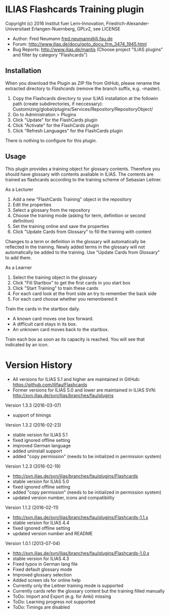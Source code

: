 ILIAS Flashcards Training plugin
================================

Copyright (c) 2016 Institut fuer Lern-Innovation, Friedrich-Alexander-Universitaet Erlangen-Nuernberg, GPLv2, see LICENSE

- Author:   Fred Neumann <fred.neumann@ili.fau.de>
- Forum: http://www.ilias.de/docu/goto_docu_frm_3474_1945.html
- Bug Reports: http://www.ilias.de/mantis (Choose project "ILIAS plugins" and filter by category "Flashcards")

Installation
------------
When you download the Plugin as ZIP file from GitHub, please rename the extracted directory to *Flashcards*
(remove the branch suffix, e.g. -master).

1. Copy the Flashcards directory to your ILIAS installation at the followin path (create subdirectories, if neccessary):
Customizing/global/plugins/Services/Repository/RepositoryObject/
2. Go to Administration > Plugins
3. Click "Update" for the FlashCards plugin
4. Click "Activate" for the FlashCards plugin
5. Click "Refresh Languages" for the FlashCards plugin

There is nothing to configure for this plugin.

Usage
-----
This plugin provides a training object for glossary contents.
Therefore you should have glossary with contents avaliable in ILIAS. 
The contents are trained as flashcards according to the training scheme of Sebasian Leitner.

As a Lecturer

1. Add a new "FlashCards Training" object in the repository
2. Edit the properties 
3. Select a glossary from the repository
4. Choose the training mode (asking for term, definition or second definition)
5. Set the training online and save the properties
6. Click "Update Cards from Glossary" to fill the training with content

Changes to a term or definition in the glossary will automatically be reflected in the training.
Newly added terms in the glossary will not automatically be added to the training.
Use "Update Cards from Glossary" to add them.

As a Learner

1. Select the training object in the glossary
2. Click "Fill Startbox" to get the first cards in you start box
3. Click "Start Training" to train these cards
4. For each card look at the front side an try to remember the back side
5. For each card choose whether you remembered it

Train the cards in the startbox daily.

* A known card moves one box forward.
* A difficult card stays in its box.
* An unknown card moves back to the startbox.

Train each box as soon as its capacity is reached. You will see that indicated by an icon.

Version History
===============

* All versions for ILIAS 5.1 and higher are maintained in GitHub: https://github.com/ilifau/Flashcards
* Former versions for ILIAS 5.0 and lower are maintained in ILIAS SVN: http://svn.ilias.de/svn/ilias/branches/fau/plugins

Version 1.3.3 (2016-03-07)
* support of timings

Version 1.3.2 (2016-02-23)
* stable version for ILIAS 5.1
* fixed ignored offline setting
* improved German language
* added uninstall support
* added "copy permission" (needs to be initialized in permission system)

Version 1.2.3 (2016-02-19)
* http://svn.ilias.de/svn/ilias/branches/fau/plugins/Flashcards
* stable version for ILIAS 5.0
* fixed ignored offline setting
* added "copy permission" (needs to be initialized in permission system)
* updated version number, icons and compatibility

Version 1.1.2 (2016-02-11)
* http://svn.ilias.de/svn/ilias/branches/fau/plugins/Flashcards-1.1.x
* stable version for ILIAS 4.4
* fixed ignored offline setting
* updated version number and README

Version 1.0.1 (2013-07-04)
* http://svn.ilias.de/svn/ilias/branches/fau/plugins/Flashcards-1.0.x
* stable version for ILIAS 4.3
* Fixed typos in German lang file
* Fixed default glossary mode
* Improved glossary selection
* Added screen ids for online help
* Currently only the Leitner training mode is supported
* Currently cards refer the glossary content but the training filled manually
* ToDo: Import and Export (e.g. for Anki) missing
* ToDo: Learning progress not supported
* ToDo: Timings are disabled
